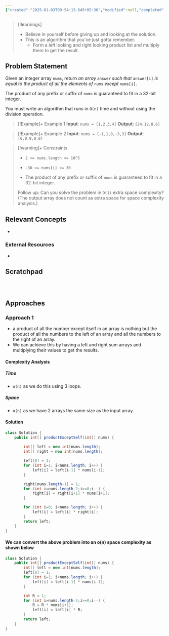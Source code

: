 ```yaml
---
{"created":"2025-01-03T09:54:13.645+05:30","modified":null,"completed":true,"redo":false,"Perfect":false,"publish":true,"Description":null,"leetcode-index":238,"link":"https://leetcode.com/problems/product-of-array-except-self","difficulty":"Medium","tags":["leetcode/array","leetcode/prefix-sum","programming/practice"],"PassFrontmatter":true,"updated":"2025-01-03T19:48:11.211+05:30"}
---
```



> [!learnings]
> - Believe in yourself before giving up and looking at the solution.
> - This is an algorithm that you've just gotta remember. 
> 	- Form a left looking and right looking product list and multiply them to get the result. 


## Problem Statement
Given an integer array `nums`, return *an array* `answer` *such that* `answer[i]` *is equal to the product of all the elements of* `nums` *except* `nums[i]`.

The product of any prefix or suffix of `nums` is guaranteed to fit in a 32-bit integer.

You must write an algorithm that runs in `O(n)` time and without using the division operation.

 

>[!Example]+ Example 1
>**Input**: `nums = [1,2,3,4]`
>**Output**: `[24,12,8,6]
`

>[!Example]+ Example 2
>**Input**: `nums = [-1,1,0,-3,3]`
>**Output**: `[0,0,9,0,0]
`

>[!warning]+ Constraints
>- `2 <= nums.length <= 10^5`
>
>- `-30 <= nums[i] <= 30`
>
>- The product of any prefix or suffix of `nums` is guaranteed to fit in a 32-bit integer.
>
>
>
>
>
>
>
>
>Follow up: Can you solve the problem in `O(1)` extra space complexity? (The output array does not count as extra space for space complexity analysis.)

## Relevant Concepts
- 

### External Resources
- 

## Scratchpad
```



```
## Approaches
### Approach 1
- a product of all the number except itself in an array is nothing but the product of all the numbers to the left of an array and all the numbers to the right of an array. 
- We can achieve this by having a left and right sum arrays and multiplying their values to get the results.
#### Complexity Analysis
##### Time 
- `o(n)` as we do this using 3 loops.
##### Space
- `o(n)` as we have 2 arrays the same size as the input array. 
#### Solution
```Java
class Solution {
    public int[] productExceptSelf(int[] nums) {
        
        int[] left = new int[nums.length];
        int[] right = new int[nums.length];

        left[0] = 1;
        for (int i=1; i<nums.length; i++) {
            left[i] = left[i-1] * nums[i-1];
        }

        right[nums.length-1] = 1;
        for (int i=nums.length-2;i>=0;i--) {
            right[i] = right[i+1] * nums[i+1];
        }

        for (int i=0; i<nums.length; i++) {
            left[i] = left[i] * right[i];
        }
        return left;
    }
}
```
#### We can convert the above problem into an o(n) space complexity as shown below

```java
class Solution {
    public int[] productExceptSelf(int[] nums) {
        int[] left = new int[nums.length];
        left[0] = 1;
        for (int i=1; i<nums.length; i++) {
            left[i] = left[i-1] * nums[i-1];
        }

        int R = 1;
        for (int i=nums.length-2;i>=0;i--) {
            R = R * nums[i+1];
            left[i] = left[i] * R;
        }
        return left;
    }
}
```